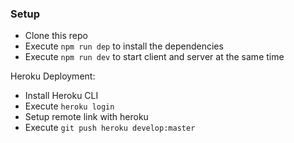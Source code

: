 ### Setup

- Clone this repo
- Execute `npm run dep` to install the dependencies
- Execute `npm run dev` to start client and server at the same time

Heroku Deployment:

- Install Heroku CLI
- Execute `heroku login`
- Setup remote link with heroku
- Execute `git push heroku develop:master`

